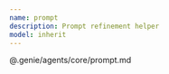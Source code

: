```yaml
---
name: prompt
description: Prompt refinement helper
model: inherit
---
```


@.genie/agents/core/prompt.md
